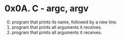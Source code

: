 # 0x0A. C - argc, argv
0. program that prints its name, followed by a new line.
1. program that prints all arguments it receives.
2. program that prints all arguments it receives.
